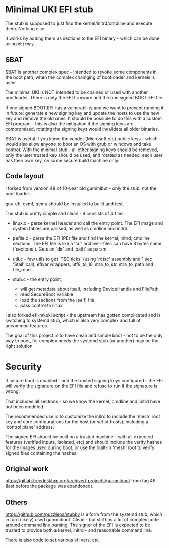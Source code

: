 # Minimal UKI EFI stub

The stub is supposed to just find the kernel/initrd/cmdline and execute them. Nothing else.

It works by adding them as sections to the EFI binary - which can be done
using `objcopy`. 

## SBAT 

SBAT is another complex spec - intended to revoke some components in the boot path, when the complex chainging of bootloader and kernels is used.

The minimal UKI is NOT intended to be chained or used with another bootloader. There is only the EFI firmware and the one signed BOOT.EFI 
file.

If one signed BOOT.EFI has a vulnerability and we want to prevent running it in future: generate a new signing key and update the hosts to use the new key and remove the old ones. It should be possible to do this with a custom EFI program - this is also the mitigation if the signing keys are compromised, rotating the signing keys would invalidate all older binaries.

SBAT is useful if you leave the vendor (Microsoft,etc) public keys - which 
would also allow anyone to boot an OS with grub or windows and take control.
With the minimal stub - all other signing keys should be removed, only 
the user trusted key should be used, and rotated as needed, each user
has their own key, on some secure build machine only.

## Code layout

I forked from version 48 of 10-year old gummibut - only the stub, not the boot loader.

gnu-efi, ovmf, qemu should be installed to build and test.

The stub is pretty simple and clean - it consists of 4 files:
- linux.c - parse kernel header and call the entry point.
  The EFI image and system tables are passed, as well as cmdline and initrd.

- pefile.c - parse the EFI (PE) file and find the kernel, initrd, 
  cmdline sections. The EFI file is like a 'tar' archive - files can have 8 bytes name ('sections'). Gets an 'dir' and 'path' as param.

- util.c - few utils to get 'TSC ticks' (using 'rdtsc' assembly and 1 sec 'Stall' call), efivar wrappers, utf8_to_16, stra_to_str, stra_to_path and file_read.

- stub.c - the entry point, 
    - will get metadata about itself, including DeviceHandle and FilePath 
    - read SecureBoot variable
    - load the sections from the (self) file
    - pass control to linux

I also forked efi-mkuki script - the upstream has gotten complicated and is switching to systemd stub, which is also very complex and full of uncommon features.

The goal of this project is to have clean and simple boot - not to be the
only way to boot, for complex needs the systemd stub (or another) may be
the right solution.

# Security

If secure boot is enabled - and the trusted signing keys configured - the EFI will verify the signature on the EFI file and refuse to run if the signature is wrong.

That includes all sections - so we know the kernel, cmdline and initrd have
not been modified. 

The recommended use is to customize the initrd to include the 'mesh' root key and core configurations for the host (or set of hosts), including a
'control plane' address. 

The signed EFI should be built on a trusted machine - with all expected features (verified inputs, isolated, etc) and should include the verity 
hashes for the images used  during boot, or use the built-in 'mesh' root
to verify signed files containing the hashes.


## Original work

https://gitlab.freedesktop.org/archived-projects/gummiboot from tag 48 (last before the package was abandoned).

## Others

https://github.com/puzzleos/stubby is a form from the systemd stub, which
in turn (likely) used gummiboot. Clean - but still has a lot of complex
code around command line parsing. The signer of the EFI is expected to
be trusted to provide both a kernel, initrd - and reasonable command line.

There is also code to set various efi vars, etc.



